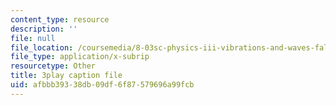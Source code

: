 ```yaml
---
content_type: resource
description: ''
file: null
file_location: /coursemedia/8-03sc-physics-iii-vibrations-and-waves-fall-2016/afbbb39338db09df6f87579696a99fcb_VkbtIDSHfSc.srt
file_type: application/x-subrip
resourcetype: Other
title: 3play caption file
uid: afbbb393-38db-09df-6f87-579696a99fcb
---
```

